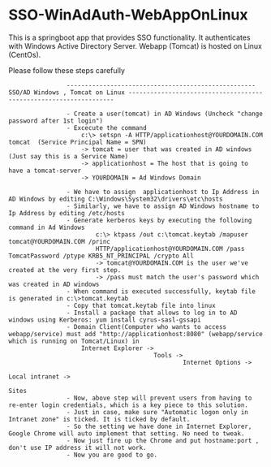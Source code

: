# SSO-WinAdAuth-WebAppOnLinux
This is a springboot app that provides SSO functionality. It authenticates with Windows Active Directory Server. Webapp (Tomcat) is hosted on Linux (CentOs).

Please follow these steps carefully




					---------------------------------------------------- SSO/AD Windows , Tomcat on Linux ------------------------------------------------------------------
					
					- Create a user(tomcat) in AD Windows (Uncheck "change password after 1st login")
					- Excecute the command 
						c:\> setspn -A HTTP/applicationhost@YOURDOMAIN.COM tomcat  (Service Principal Name = SPN)
						-> tomcat = user that was created in AD windows (Just say this is a Service Name)
						-> applicationhost = The host that is going to have a tomcat-server
						-> YOURDOMAIN = Ad Windows Domain
							
					- We have to assign  applicationhost to Ip Address in AD Windows by editing C:\Windows\System32\drivers\etc\hosts
					- Similarly, we have to assign AD Windows hostname to Ip Address by editing /etc/hosts
					- Generate kerberos keys by executing the following command in Ad Windows
							c:\> ktpass /out c:\tomcat.keytab /mapuser tomcat@YOURDOMAIN.COM /princ 
							HTTP/applicationhost@YOURDOMAIN.COM /pass TomcatPassword /ptype KRB5_NT_PRINCIPAL /crypto All
					 		-> tomcat@YOURDOMAIN.COM is the user we've created at the very first step.
							-> /pass must match the user's password which was created in AD windows
					- When command is executed successfully, keytab file is generated in c:\>tomcat.keytab
					- Copy that tomcat.keytab file into linux 
					- Install a package that allows to log in to AD windows using Kerberos: yum install cyrus-sasl-gssapi
					- Domain Client(Computer who wants to access webapp/service) must add "http://applicationhost:8080" (webapp/service which is running on Tomcat/Linux) in 
						Internet Explorer ->
											Tools ->
													Internet Options ->
																		Local intranet ->
																							Sites  
					- Now, above step will prevent users from having to re-enter login credentials, which is a key piece to this solution.
					- Just in case, make sure "Automatic logon only in Intranet zone" is ticked. It is ticked by default.
					- So the setting we have done in Internet Explorer, Google Chrome will auto implement that setting. No need to tweak.
					- Now just fire up the Chrome and put hostname:port , don't use IP address it will not work.
					- Now you are good to go.
					
					
					
					
					
					
